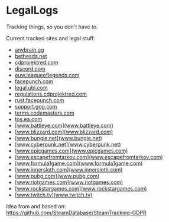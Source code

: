 # LegalLogs
Tracking things, so you don't have to.

Current tracked sites and legal stuff:
* [anybrain.gg](anybrain.gg)
* [bethesda.net](bethesda.net)
* [cdprojektred.com](cdprojektred.com)
* [discord.com](discord.com)
* [euw.leagueoflegends.com](euw.leagueoflegends.com)
* [facepunch.com](facepunch.com)
* [legal.ubi.com](legal.ubi.com)
* [regulations.cdprojektred.com](regulations.cdprojektred.com)
* [rust.facepunch.com](rust.facepunch.com)
* [support.gog.com](support.gog.com)
* [terms.codemasters.com](terms.codemasters.com)
* [tos.ea.com](tos.ea.com)
* [www.battleye.com](www.battleye.com)
* [www.blizzard.com](www.blizzard.com)
* [www.bungie.net](www.bungie.net)
* [www.cyberpunk.net](www.cyberpunk.net)
* [www.epicgames.com](www.epicgames.com)
* [www.escapefromtarkov.com](www.escapefromtarkov.com)
* [www.formula1game.com](www.formula1game.com)
* [www.innersloth.com](www.innersloth.com)
* [www.pubg.com](www.pubg.com)
* [www.riotgames.com](www.riotgames.com)
* [www.rockstargames.com](www.rockstargames.com)
* [www.twitch.tv](www.twitch.tv)

Idea from and based on: https://github.com/SteamDatabase/SteamTracking-GDPR
